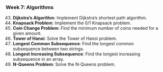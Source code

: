 ### Week 7: Algorithms
43. **Dijkstra’s Algorithm**: Implement Dijkstra’s shortest path algorithm.
44. **Knapsack Problem**: Implement the 0/1 Knapsack problem.
45. **Coin Change Problem**: Find the minimum number of coins needed for a given amount.
46. **Tower of Hanoi**: Solve the Tower of Hanoi problem.
47. **Longest Common Subsequence**: Find the longest common subsequence between two strings.
48. **Longest Increasing Subsequence**: Find the longest increasing subsequence in an array.
49. **N-Queens Problem**: Solve the N-Queens problem.

